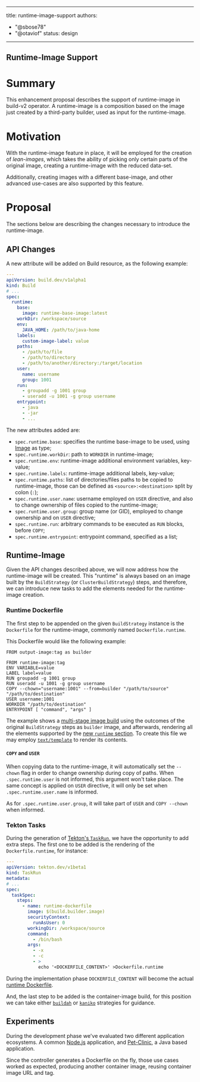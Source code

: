 <!--
Copyright The Shipwright Contributors

SPDX-License-Identifier: Apache-2.0
-->

---
title: runtime-image-support
authors:
  - "@sbose78"
  - "@otaviof"
status: design
---

Runtime-Image Support
---------------------

# Summary

This enhancement proposal describes the support of runtime-image in build-v2 operator. A runtime-image is a composition based on the image just created by a third-party builder, used as input for the runtime-image.

# Motivation

With the runtime-image feature in place, it will be employed for the creation of _lean-images_, which takes the ability of picking only certain parts of the original image, creating a runtime-image with the reduced data-set.

Additionally, creating images with a different base-image, and other advanced use-cases are also supported by this feature.

# Proposal

The sections below are describing the changes necessary to introduce the runtime-image.

## API Changes

A new attribute will be added on Build resource, as the following example:


```yml
---
apiVersion: build.dev/v1alpha1
kind: Build
# ...
spec:
  runtime:
    base:
      image: runtime-base-image:latest
    workDir: /workspace/source
    env:
      JAVA_HOME: /path/to/java-home
    labels:
      custom-image-label: value
    paths:
      - /path/to/file
      - /path/to/directory
      - /path/to/another/directory:/target/location
    user:
      name: username
      group: 1001
    run:
      - groupadd -g 1001 group
      - useradd -u 1001 -g group username
    entrypoint:
      - java
      - -jar
      - ...
```

The new attributes added are:

- `spec.runtime.base`: specifies the runtime base-image to be used, using [Image](https://github.com/shipwright-io/build/blob/97012ab56417ce1691a70896d90e490ea6a4d23c/pkg/apis/build/v1alpha1/build_types.go#L58) as type;
- `spec.runtime.workDir`: path to `WORKDIR` in runtime-image;
- `spec.runtime.env`: runtime-image additional environment variables, key-value;
- `spec.runtime.labels`: runtime-image additional labels, key-value;
- `spec.runtime.paths`: list of directories/files paths to be copied to runtime-image, those can be defined as `<source>:<destination>` split by colon (`:`);
- `spec.runtime.user.name`: username employed on `USER` directive, and also to change ownership of files copied to the runtime-image;
- `spec.runtime.user.group`: group name (or GID), employed to change ownership and on `USER` directive;
- `spec.runtime.run`: arbitrary commands to be executed as `RUN` blocks, before `COPY`;
- `spec.runtime.entrypoint`: entrypoint command, specified as a list;

## Runtime-Image

Given the API changes described above, we will now address how the runtime-image will be created. This "runtime" is always based on an image built by the `BuildStrategy` (or `ClusterBuildStrategy`) steps, and therefore, we can introduce new tasks to add the elements needed for the runtime-image creation.

### Runtime Dockerfile

The first step to be appended on the given `BuildStrategy` instance is the `Dockerfile` for the runtime-image, commonly named `Dockerfile.runtime`.

This Dockerfile would like the following example:

```
FROM output-image:tag as builder

FROM runtime-image:tag
ENV VARIABLE=value
LABEL label=value
RUN groupadd -g 1001 group
RUN useradd -u 1001 -g group username
COPY --chown="username:1001" --from=builder "/path/to/source" "/path/to/destination"
USER username:1001
WORKDIR "/path/to/destination"
ENTRYPOINT [ "command", "args" ]
```

The example shows a [multi-stage image build](https://docs.docker.com/develop/develop-images/multistage-build/) using the outcomes of the original `BuildStrategy` steps as `builder` image, and afterwards, rendering all the elements supported by the [new `runtime` section](#API-Changes). To create this file we may employ [`text/template`](https://golang.org/pkg/text/template/) to render its contents.

#### `COPY` and `USER`

When copying data to the runtime-image, it will automatically set the `--chown` flag in order to change ownership during copy of paths. When `.spec.runtime.user` is not informed, this argument won't take place. The same concept is applied on `USER` directive, it will only be set when `.spec.runtime.user.name` is informed.

As for `.spec.runtime.user.group`, it will take part of `USER` and `COPY --chown` when informed.

### Tekton Tasks

During the generation of [Tekton's `TaskRun`](https://github.com/shipwright-io/build/blob/6cad175fca9a0443c669ecf84ce526764e0260c1/pkg/reconciler/buildrun/resources/taskrun.go#L58), we have the opportunity to add extra steps. The first one to be added is the rendering of the `Dockerfile.runtime`, for instance:

```yml
---
apiVersion: tekton.dev/v1beta1
kind: TaskRun
metadata:
# ...
spec:
  taskSpec:
    steps:
      - name: runtime-dockerfile
        image: $(build.builder.image)
        securityContext:
          runAsUser: 0
        workingDir: /workspace/source
        command:
          - /bin/bash
        args:
          - -x
          - -c
          - >
            echo '<DOCKERFILE_CONTENT>' >Dockerfile.runtime
```

During the implementation phase `DOCKERFILE_CONTENT` will become the actual [runtime Dockerfile](#Runtime-Dockerfile).

And, the last step to be added is the container-image build, for this position we can take either [`buildah`](https://github.com/shipwright-io/build/blob/97012ab56417ce1691a70896d90e490ea6a4d23c/samples/build/build_buildah_cr.yaml) or [`kaniko`](https://github.com/shipwright-io/build/blob/97012ab56417ce1691a70896d90e490ea6a4d23c/samples/build/build_kaniko_cr.yaml) strategies for guidance.

## Experiments

During the development phase we've evaluated two different application ecosystems. A common [Node.js](https://gist.github.com/otaviof/eccf5abe879a8218cf5b807f520367f4) application, and [Pet-Clinic](https://gist.github.com/otaviof/53aad504ccc59681fe3875dbf3150c55), a Java based application.

Since the controller generates a Dockerfile on the fly, those use cases worked as expected, producing another container image, reusing container image URL and tag.
